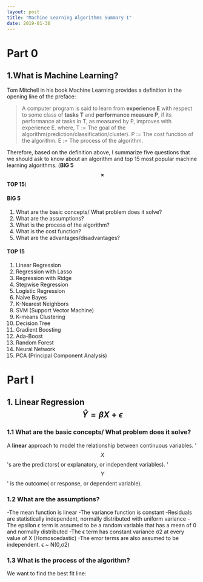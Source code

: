 ```yaml
---
layout: post
title: "Machine Learning Algorithms Summary I"
date: 2019-01-30
---
```


# Part 0
## 1.What is Machine Learning?
Tom Mitchell in his book Machine Learning provides a definition in the opening line of the preface:
> A computer program is said to learn from **experience E** with respect to some class of **tasks T** and **performance measure P**, if its performance at tasks in T, as measured by P, improves with experience E. 
where,
T := The goal of the algorithm(prediction/classification/cluster).
P := The cost function of the algorithm.
E := The process of the algorithm.

Therefore, based on the definition above, I summarize five questions that we should ask to know about an algorithm and top 15 most popular machine learning algorithms. (**BIG 5 $$\times$$ TOP 15**)
#### BIG 5
1. What are the basic concepts/ What problem does it solve? 
2. What are the assumptions?
3. What is the process of the algorithm?
4. What is the cost function?
5. What are the advantages/disadvantages?

#### TOP 15
1. Linear Regression
2. Regression with Lasso
3. Regression with Ridge
4. Stepwise Regression
5. Logistic Regression
6. Naive Bayes
7. K-Nearest Neighbors
8. SVM (Support Vector Machine)
9. K-means Clustering
10. Decision Tree
11. Gradient Boosting
12. Ada-Boost
13. Random Forest
14. Neural Network
15. PCA (Principal Component Analysis)

# Part I
## 1. Linear Regression $$\hat{Y}= \beta X+ \epsilon $$
### 1.1 What are the basic concepts/ What problem does it solve? 
A **linear** approach to model the relationship between continuous variables. '$$X$$'s are the predictors( or explanatory, or independent variables). '$$Y$$' is the outcome( or response, or dependent variable).

### 1.2 What are the assumptions?
-The mean function is linear
-The variance function is constant
-Residuals are statistically independent, normally distributed with uniform variance
-The epsilon ϵ term is assumed to be a random variable that has a mean of 0 and normally distributed
-The ϵ term has constant variance σ2 at every value of X (Homoscedastic)
-The error terms are also assumed to be independent. ϵ ~ N(0,σ2)

### 1.3 What is the process of the algorithm?
We want to find the best fit line:

